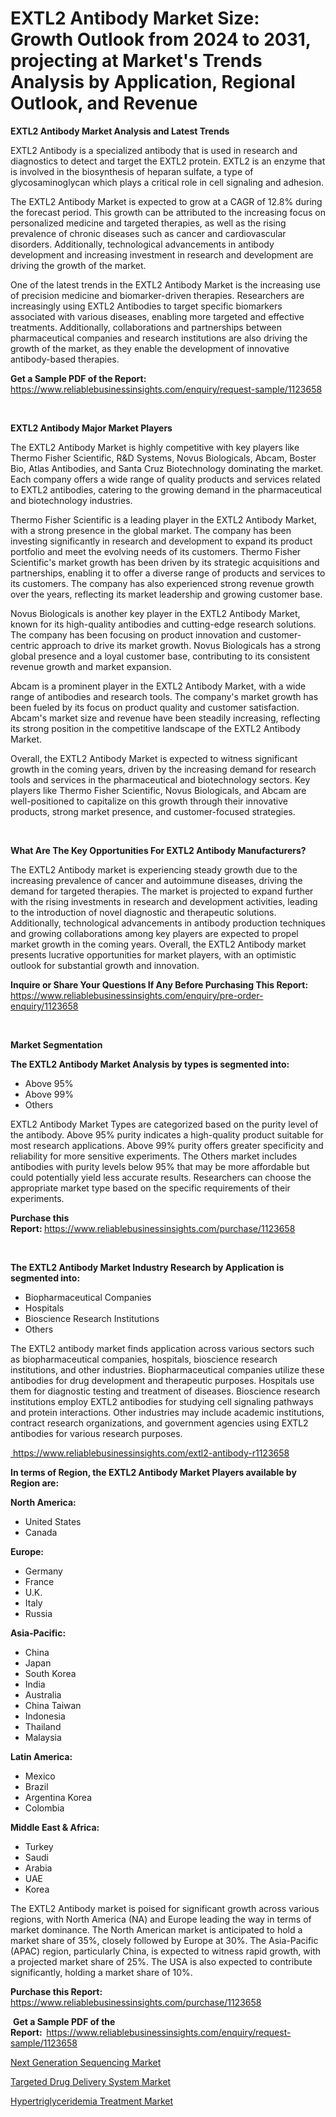 <p><h1>EXTL2 Antibody Market Size: Growth Outlook from 2024 to 2031, projecting at Market's Trends Analysis by Application, Regional Outlook, and Revenue</h1></p><p><strong>EXTL2 Antibody Market Analysis and Latest Trends</strong></p>
<p><p>EXTL2 Antibody is a specialized antibody that is used in research and diagnostics to detect and target the EXTL2 protein. EXTL2 is an enzyme that is involved in the biosynthesis of heparan sulfate, a type of glycosaminoglycan which plays a critical role in cell signaling and adhesion.</p><p>The EXTL2 Antibody Market is expected to grow at a CAGR of 12.8% during the forecast period. This growth can be attributed to the increasing focus on personalized medicine and targeted therapies, as well as the rising prevalence of chronic diseases such as cancer and cardiovascular disorders. Additionally, technological advancements in antibody development and increasing investment in research and development are driving the growth of the market.</p><p>One of the latest trends in the EXTL2 Antibody Market is the increasing use of precision medicine and biomarker-driven therapies. Researchers are increasingly using EXTL2 Antibodies to target specific biomarkers associated with various diseases, enabling more targeted and effective treatments. Additionally, collaborations and partnerships between pharmaceutical companies and research institutions are also driving the growth of the market, as they enable the development of innovative antibody-based therapies.</p></p>
<p><strong>Get a Sample PDF of the Report:&nbsp;</strong> <a href="https://www.reliablebusinessinsights.com/enquiry/request-sample/1123658">https://www.reliablebusinessinsights.com/enquiry/request-sample/1123658</a></p>
<p>&nbsp;</p>
<p><strong>EXTL2 Antibody Major Market Players</strong></p>
<p><p>The EXTL2 Antibody Market is highly competitive with key players like Thermo Fisher Scientific, R&D Systems, Novus Biologicals, Abcam, Boster Bio, Atlas Antibodies, and Santa Cruz Biotechnology dominating the market. Each company offers a wide range of quality products and services related to EXTL2 antibodies, catering to the growing demand in the pharmaceutical and biotechnology industries.</p><p>Thermo Fisher Scientific is a leading player in the EXTL2 Antibody Market, with a strong presence in the global market. The company has been investing significantly in research and development to expand its product portfolio and meet the evolving needs of its customers. Thermo Fisher Scientific's market growth has been driven by its strategic acquisitions and partnerships, enabling it to offer a diverse range of products and services to its customers. The company has also experienced strong revenue growth over the years, reflecting its market leadership and growing customer base.</p><p>Novus Biologicals is another key player in the EXTL2 Antibody Market, known for its high-quality antibodies and cutting-edge research solutions. The company has been focusing on product innovation and customer-centric approach to drive its market growth. Novus Biologicals has a strong global presence and a loyal customer base, contributing to its consistent revenue growth and market expansion.</p><p>Abcam is a prominent player in the EXTL2 Antibody Market, with a wide range of antibodies and research tools. The company's market growth has been fueled by its focus on product quality and customer satisfaction. Abcam's market size and revenue have been steadily increasing, reflecting its strong position in the competitive landscape of the EXTL2 Antibody Market.</p><p>Overall, the EXTL2 Antibody Market is expected to witness significant growth in the coming years, driven by the increasing demand for research tools and services in the pharmaceutical and biotechnology sectors. Key players like Thermo Fisher Scientific, Novus Biologicals, and Abcam are well-positioned to capitalize on this growth through their innovative products, strong market presence, and customer-focused strategies.</p></p>
<p>&nbsp;</p>
<p><strong>What Are The Key Opportunities For EXTL2 Antibody Manufacturers?</strong></p>
<p><p>The EXTL2 Antibody market is experiencing steady growth due to the increasing prevalence of cancer and autoimmune diseases, driving the demand for targeted therapies. The market is projected to expand further with the rising investments in research and development activities, leading to the introduction of novel diagnostic and therapeutic solutions. Additionally, technological advancements in antibody production techniques and growing collaborations among key players are expected to propel market growth in the coming years. Overall, the EXTL2 Antibody market presents lucrative opportunities for market players, with an optimistic outlook for substantial growth and innovation.</p></p>
<p><strong>Inquire or Share Your Questions If Any Before Purchasing This Report:</strong> <a href="https://www.reliablebusinessinsights.com/enquiry/pre-order-enquiry/1123658">https://www.reliablebusinessinsights.com/enquiry/pre-order-enquiry/1123658</a></p>
<p>&nbsp;</p>
<p><strong>Market Segmentation</strong></p>
<p><strong>The EXTL2 Antibody Market Analysis by types is segmented into:</strong></p>
<p><ul><li>Above 95%</li><li>Above 99%</li><li>Others</li></ul></p>
<p><p>EXTL2 Antibody Market Types are categorized based on the purity level of the antibody. Above 95% purity indicates a high-quality product suitable for most research applications. Above 99% purity offers greater specificity and reliability for more sensitive experiments. The Others market includes antibodies with purity levels below 95% that may be more affordable but could potentially yield less accurate results. Researchers can choose the appropriate market type based on the specific requirements of their experiments.</p></p>
<p><strong>Purchase this Report:&nbsp;</strong><a href="https://www.reliablebusinessinsights.com/purchase/1123658">https://www.reliablebusinessinsights.com/purchase/1123658</a></p>
<p>&nbsp;</p>
<p><strong>The EXTL2 Antibody Market Industry Research by Application is segmented into:</strong></p>
<p><ul><li>Biopharmaceutical Companies</li><li>Hospitals</li><li>Bioscience Research Institutions</li><li>Others</li></ul></p>
<p><p>The EXTL2 antibody market finds application across various sectors such as biopharmaceutical companies, hospitals, bioscience research institutions, and other industries. Biopharmaceutical companies utilize these antibodies for drug development and therapeutic purposes. Hospitals use them for diagnostic testing and treatment of diseases. Bioscience research institutions employ EXTL2 antibodies for studying cell signaling pathways and protein interactions. Other industries may include academic institutions, contract research organizations, and government agencies using EXTL2 antibodies for various research purposes.</p></p>
<p><a href="https://www.reliablebusinessinsights.com/extl2-antibody-r1123658">&nbsp;https://www.reliablebusinessinsights.com/extl2-antibody-r1123658</a></p>
<p><strong>In terms of Region, the EXTL2 Antibody Market Players available by Region are:</strong></p>
<p>
    <p> <strong> North America: </strong>
        <ul>
            <li>United States</li>
            <li>Canada</li>
        </ul>
        </p> 
    <p> <strong> Europe: </strong>
        <ul>
            <li>Germany</li>
            <li>France</li>
            <li>U.K.</li>
            <li>Italy</li>
            <li>Russia</li>
        </ul>
        </p> 
    <p> <strong> Asia-Pacific: </strong>
        <ul>
            <li>China</li>
            <li>Japan</li>
            <li>South Korea</li>
            <li>India</li>
            <li>Australia</li>
            <li>China Taiwan</li>
            <li>Indonesia</li>
            <li>Thailand</li>
            <li>Malaysia</li>
        </ul>
        </p> 
    <p> <strong> Latin America: </strong>
        <ul>
            <li>Mexico</li>
            <li>Brazil</li>
            <li>Argentina Korea</li>
            <li>Colombia</li>
        </ul>
        </p> 
    <p> <strong> Middle East & Africa: </strong>
        <ul>
            <li>Turkey</li>
            <li>Saudi</li>
            <li>Arabia</li>
            <li>UAE</li>
            <li>Korea</li>
        </ul>
    </p>
    </p>
<p><p>The EXTL2 Antibody market is poised for significant growth across various regions, with North America (NA) and Europe leading the way in terms of market dominance. The North American market is anticipated to hold a market share of 35%, closely followed by Europe at 30%. The Asia-Pacific (APAC) region, particularly China, is expected to witness rapid growth, with a projected market share of 25%. The USA is also expected to contribute significantly, holding a market share of 10%.</p></p>
<p><strong>Purchase this Report: </strong><a href="https://www.reliablebusinessinsights.com/purchase/1123658">https://www.reliablebusinessinsights.com/purchase/1123658</a></p>
<p>&nbsp;<strong>Get a Sample PDF of the Report:&nbsp;&nbsp;</strong><a href="https://www.reliablebusinessinsights.com/enquiry/request-sample/1123658">https://www.reliablebusinessinsights.com/enquiry/request-sample/1123658</a></p>
<p><strong></strong></p>
<p><p><a href="https://github.com/theanastasiyah/Market-Research-Report-List-1/blob/main/next-generation-sequencing-market.md">Next Generation Sequencing Market</a></p><p><a href="https://github.com/lukmanduiky01/Market-Research-Report-List-1/blob/main/targeted-drug-delivery-system-market.md">Targeted Drug Delivery System Market</a></p><p><a href="https://github.com/khlifeservices/Market-Research-Report-List-1/blob/main/hypertriglyceridemia-treatment-market.md">Hypertriglyceridemia Treatment Market</a></p></p>
